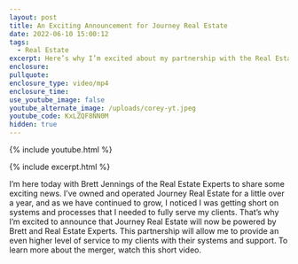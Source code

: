 ```yaml
---
layout: post
title: An Exciting Announcement for Journey Real Estate
date: 2022-06-10 15:00:12
tags:
  - Real Estate
excerpt: Here’s why I’m excited about my partnership with the Real Estate Experts.
enclosure:
pullquote:
enclosure_type: video/mp4
enclosure_time:
use_youtube_image: false
youtube_alternate_image: /uploads/corey-yt.jpeg
youtube_code: KxLZQF8NN0M
hidden: true
---
```

{% include youtube.html %}

{% include excerpt.html %}

I’m here today with Brett Jennings of the Real Estate Experts to share some exciting news. I’ve owned and operated Journey Real Estate for a little over a year, and as we have continued to grow, I noticed I was getting short on systems and processes that I needed to fully serve my clients. That’s why I’m excited to announce that Journey Real Estate will now be powered by Brett and Real Estate Experts. This partnership will allow me to provide an even higher level of service to my clients with their systems and support. To learn more about the merger, watch this short video.
